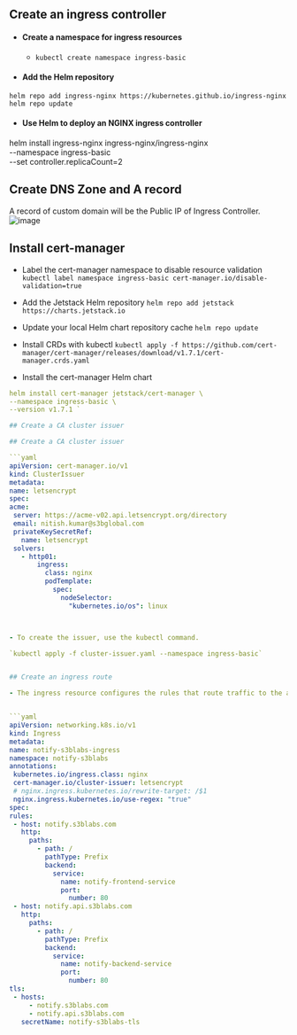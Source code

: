 ## Create an ingress controller

- #### Create a namespace for ingress resources
  - `kubectl create namespace ingress-basic`
    
- #### Add the Helm repository
`helm repo add ingress-nginx https://kubernetes.github.io/ingress-nginx`
`helm repo update`

- #### Use Helm to deploy an NGINX ingress controller
helm install ingress-nginx ingress-nginx/ingress-nginx \
    --namespace ingress-basic \
    --set controller.replicaCount=2


##  Create DNS Zone and A record
A record of custom domain will be the Public IP of Ingress Controller.
![image](https://github.com/user-attachments/assets/2cae1fb5-c7ec-4cdd-9d2e-a04172a35e15)

## Install cert-manager
  - Label the cert-manager namespace to disable resource validation
`kubectl label namespace ingress-basic cert-manager.io/disable-validation=true`

  - Add the Jetstack Helm repository
`helm repo add jetstack https://charts.jetstack.io`

  - Update your local Helm chart repository cache
  `helm repo update`
  - Install CRDs with kubectl
`kubectl apply -f https://github.com/cert-manager/cert-manager/releases/download/v1.7.1/cert-manager.crds.yaml`

  - Install the cert-manager Helm chart
   ```yaml 
   helm install cert-manager jetstack/cert-manager \
  --namespace ingress-basic \
  --version v1.7.1 `

## Create a CA cluster issuer

## Create a CA cluster issuer

```yaml
apiVersion: cert-manager.io/v1
kind: ClusterIssuer
metadata:
  name: letsencrypt
spec:
  acme:
    server: https://acme-v02.api.letsencrypt.org/directory
    email: nitish.kumar@s3bglobal.com
    privateKeySecretRef:
      name: letsencrypt
    solvers:
      - http01:
          ingress:
            class: nginx
            podTemplate:
              spec:
                nodeSelector:
                  "kubernetes.io/os": linux



- To create the issuer, use the kubectl command.

`kubectl apply -f cluster-issuer.yaml --namespace ingress-basic`


## Create an ingress route

  - The ingress resource configures the rules that route traffic to the applications.


  ```yaml
apiVersion: networking.k8s.io/v1
kind: Ingress
metadata:
  name: notify-s3blabs-ingress
  namespace: notify-s3blabs
  annotations:
    kubernetes.io/ingress.class: nginx
    cert-manager.io/cluster-issuer: letsencrypt
    # nginx.ingress.kubernetes.io/rewrite-target: /$1
    nginx.ingress.kubernetes.io/use-regex: "true"
spec:
  rules:
    - host: notify.s3blabs.com
      http:
        paths:
          - path: /
            pathType: Prefix
            backend:
              service:
                name: notify-frontend-service
                port:
                  number: 80
    - host: notify.api.s3blabs.com
      http:
        paths:
          - path: /
            pathType: Prefix
            backend:
              service:
                name: notify-backend-service
                port:
                  number: 80
  tls:
    - hosts:
        - notify.s3blabs.com
        - notify.api.s3blabs.com
      secretName: notify-s3blabs-tls

